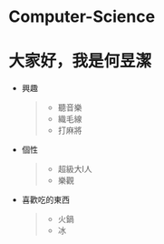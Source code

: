 # Computer-Science
# 大家好，我是何昱潔

* 興趣
  >* 聽音樂
  >* 織毛線
  >* 打麻將
* 個性
  >* 超級大I人
  >* 樂觀
* 喜歡吃的東西
  >* 火鍋
  >* 冰


